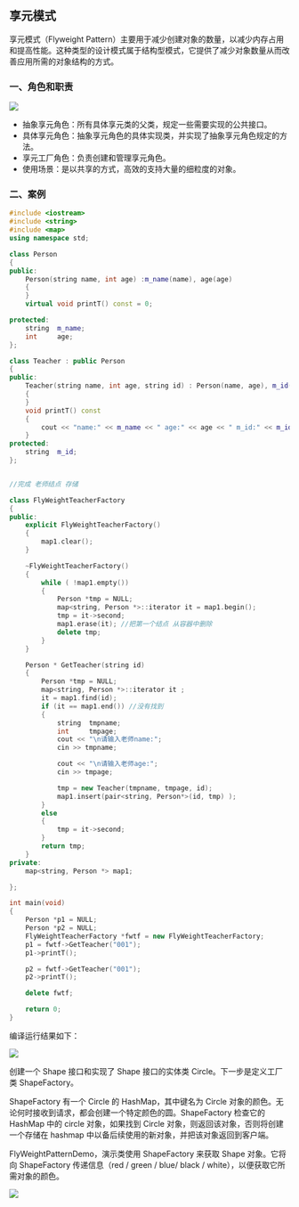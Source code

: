 ## 享元模式 ##

享元模式（Flyweight Pattern）主要用于减少创建对象的数量，以减少内存占用和提高性能。这种类型的设计模式属于结构型模式，它提供了减少对象数量从而改善应用所需的对象结构的方式。

### 一、角色和职责 ###

![](https://i.imgur.com/afxrz3B.png)

- 抽象享元角色：所有具体享元类的父类，规定一些需要实现的公共接口。
- 具体享元角色：抽象享元角色的具体实现类，并实现了抽象享元角色规定的方法。
- 享元工厂角色：负责创建和管理享元角色。
- 使用场景：是以共享的方式，高效的支持大量的细粒度的对象。

### 二、案例 ###
```cpp
#include <iostream>
#include <string>
#include <map>
using namespace std;

class Person
{
public:
	Person(string name, int age) :m_name(name), age(age)
	{
	}
	virtual void printT() const = 0;

protected:
	string	m_name;
	int		age;
};

class Teacher : public Person
{
public:
	Teacher(string name, int age, string id) : Person(name, age), m_id(id)
	{
	}
	void printT() const
	{
		cout << "name:" << m_name << " age:" << age << " m_id:" << m_id << endl;
	}
protected:
	string	m_id;
};


//完成 老师结点 存储

class FlyWeightTeacherFactory 
{
public:
	explicit FlyWeightTeacherFactory()
	{
		map1.clear();
	}

	~FlyWeightTeacherFactory()
	{
		while ( !map1.empty())
		{
			Person *tmp = NULL;
			map<string, Person *>::iterator it = map1.begin();
			tmp = it->second;
			map1.erase(it); //把第一个结点 从容器中删除
			delete tmp;
		}
	}

	Person * GetTeacher(string id)
	{
		Person *tmp = NULL;
		map<string, Person *>::iterator it ;
		it = map1.find(id);
		if (it == map1.end()) //没有找到
		{
			string	tmpname;
			int		tmpage;
			cout << "\n请输入老师name:";
			cin >> tmpname;

			cout << "\n请输入老师age:";
			cin >> tmpage;

			tmp = new Teacher(tmpname, tmpage, id);
			map1.insert(pair<string, Person*>(id, tmp) );
		}
		else
		{
			tmp = it->second;
		}
		return tmp;
	}
private:
	map<string, Person *> map1;

};

int main(void)
{
	Person *p1 = NULL;
	Person *p2 = NULL;
	FlyWeightTeacherFactory *fwtf = new FlyWeightTeacherFactory;
	p1 = fwtf->GetTeacher("001");
	p1->printT();

	p2 = fwtf->GetTeacher("001");
	p2->printT();

	delete fwtf;

	return 0;
}
```
编译运行结果如下：

![](https://i.imgur.com/hFVw0mW.png)

创建一个 Shape 接口和实现了 Shape 接口的实体类 Circle。下一步是定义工厂类 ShapeFactory。

ShapeFactory 有一个 Circle 的 HashMap，其中键名为 Circle 对象的颜色。无论何时接收到请求，都会创建一个特定颜色的圆。ShapeFactory 检查它的 HashMap 中的 circle 对象，如果找到 Circle 对象，则返回该对象，否则将创建一个存储在 hashmap 中以备后续使用的新对象，并把该对象返回到客户端。

FlyWeightPatternDemo，演示类使用 ShapeFactory 来获取 Shape 对象。它将向 ShapeFactory 传递信息（red / green / blue/ black / white），以便获取它所需对象的颜色。

![](https://i.imgur.com/VPWCnhD.jpg)
